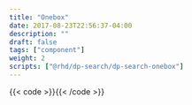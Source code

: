 ```yaml
---
title: "Onebox"
date: 2017-08-23T22:56:37-04:00
description: ""
draft: false
tags: ["component"]
weight: 2
scripts: ["@rhd/dp-search/dp-search-onebox"]
---
```


{{< code >}}<dp-search-onebox url="../../json/onebox.json" term="fuse"></dp-search-onebox>{{< /code >}}